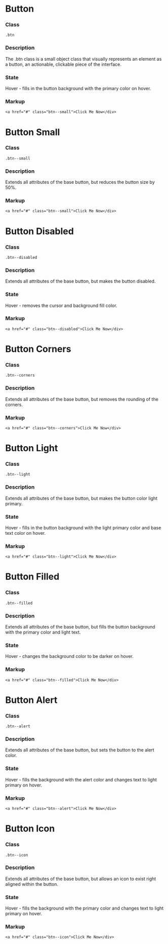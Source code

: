 # Button
### Class
`.btn`

### Description
The .btn class is a small object class that visually represents an element as a button, an actionable, clickable piece of the interface.

### State
Hover - fills in the button background with the primary color on hover.

### Markup
`<a href="#" class="btn--small">Click Me Now</div>`


# Button Small
### Class
`.btn--small`

### Description
Extends all attributes of the base button, but reduces the button size by 50%.

### Markup
`<a href="#" class="btn--small">Click Me Now</div>`


# Button Disabled
### Class
`.btn--disabled`

### Description
Extends all attributes of the base button, but makes the button disabled.

### State
Hover - removes the cursor and background fill color.

### Markup
`<a href="#" class="btn--disabled">Click Me Now</div>`


# Button Corners
### Class
`.btn--corners`

### Description
Extends all attributes of the base button, but removes the rounding of the corners.

### Markup
`<a href="#" class="btn--corners">Click Me Now</div>`


# Button Light
### Class
`.btn--light`

### Description
Extends all attributes of the base button, but makes the button color light primary.

### State
Hover - fills in the button background with the light primary color and base text color on hover.

### Markup
`<a href="#" class="btn--light">Click Me Now</div>`


# Button Filled
### Class
`.btn--filled`

### Description
Extends all attributes of the base button, but fills the button background with the primary color and light text.

### State
Hover - changes the background color to be darker on hover.

### Markup
`<a href="#" class="btn--filled">Click Me Now</div>`


# Button Alert
### Class
`.btn--alert`

### Description
Extends all attributes of the base button, but sets the button to the alert color.

### State
Hover - fills the background with the alert color and changes text to light primary on hover.

### Markup
`<a href="#" class="btn--alert">Click Me Now</div>`


# Button Icon
### Class
`.btn--icon`

### Description
Extends all attributes of the base button, but allows an icon to exist right aligned within the button.

### State
Hover - fills the background with the primary color and changes text to light primary on hover.

### Markup
`<a href="#" class="btn--icon">Click Me Now</div>`